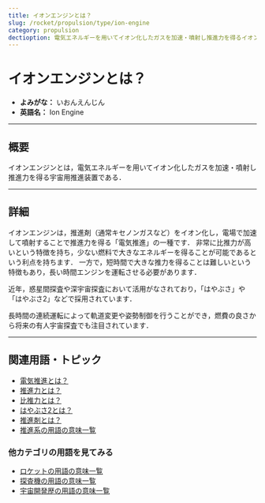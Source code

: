 ```yaml
---
title: イオンエンジンとは？
slug: /rocket/propulsion/type/ion-engine
category: propulsion
dectioption: 電気エネルギーを用いてイオン化したガスを加速・噴射し推進力を得るイオンエンジンであるコマンドの意味・定義・内容について解説します．
---
```


# イオンエンジンとは？

- **よみがな：** いおんえんじん  
- **英語名：** Ion Engine  

---

## 概要

イオンエンジンとは，電気エネルギーを用いてイオン化したガスを加速・噴射し推進力を得る宇宙用推進装置である．

---

## 詳細

イオンエンジンは，推進剤（通常キセノンガスなど）をイオン化し，電場で加速して噴射することで推進力を得る「電気推進」の一種です．
非常に比推力が高いという特徴を持ち，少ない燃料で大きなエネルギーを得ることが可能であるという利点を持ちます．
一方で，短時間で大きな推力を得ることは難しいという特徴もあり，長い時間エンジンを運転させる必要があります．

近年，惑星間探査や深宇宙探査において活用がなされており，「はやぶさ」や「はやぶさ2」などで採用されています．

長時間の連続運転によって軌道変更や姿勢制御を行うことができ，燃費の良さから将来の有人宇宙探査でも注目されています．

---

## 関連用語・トピック

- [電気推進とは？](/docs/rocket/propulsion/type/electric-propulsion)
- [推進力とは？](/docs/rocket/propulsion/system/propulsion)
- [比推力とは？](/docs/rocket/propulsion/system/isp)
- [はやぶさ2とは？](/docs/explorer/mission/hayabusa2)
- [推進剤とは？](/docs/rocket/propulsion/system/propellant)
- [推進系の用語の意味一覧](/docs/category/propulsion)

### 他カテゴリの用語を見てみる
- [ロケットの用語の意味一覧](/docs/category/rocket)
- [探査機の用語の意味一覧](/docs/category/explorer)
- [宇宙開発歴の用語の意味一覧](/docs/category/history)


